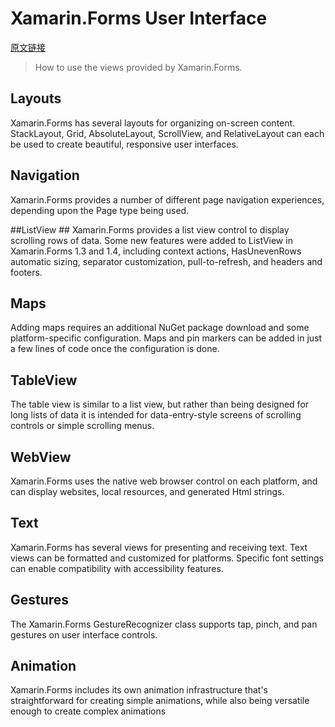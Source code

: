 # Xamarin.Forms User Interface #
[原文链接](https://developer.xamarin.com/guides/xamarin-forms/user-interface/)
> How to use the views provided by Xamarin.Forms.

## Layouts ##
Xamarin.Forms has several layouts for organizing on-screen content. StackLayout, Grid, AbsoluteLayout, ScrollView, and RelativeLayout can each be used to create beautiful, responsive user interfaces.

## Navigation ##
Xamarin.Forms provides a number of different page navigation experiences, depending upon the Page type being used.

##ListView ##
Xamarin.Forms provides a list view control to display scrolling rows of data. Some new features were added to ListView in Xamarin.Forms 1.3 and 1.4, including context actions, HasUnevenRows automatic sizing, separator customization, pull-to-refresh, and headers and footers.

## Maps ##
Adding maps requires an additional NuGet package download and some platform-specific configuration. Maps and pin markers can be added in just a few lines of code once the configuration is done.

## TableView ## 
The table view is similar to a list view, but rather than being designed for long lists of data it is intended for data-entry-style screens of scrolling controls or simple scrolling menus.

## WebView ##
Xamarin.Forms uses the native web browser control on each platform, and can display websites, local resources, and generated Html strings.

## Text ##
Xamarin.Forms has several views for presenting and receiving text. Text views can be formatted and customized for platforms. Specific font settings can enable compatibility with accessibility features.

## Gestures ##
The Xamarin.Forms GestureRecognizer class supports tap, pinch, and pan gestures on user interface controls.

## Animation ##
Xamarin.Forms includes its own animation infrastructure that's straightforward for creating simple animations, while also being versatile enough to create complex animations